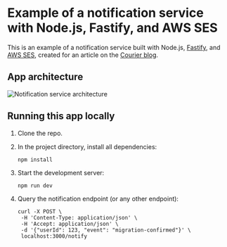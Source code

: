 # Example of a notification service with Node.js, Fastify, and AWS SES

This is an example of a notification service built with Node.js, [Fastify](https://fastify.io), and [AWS SES](https://aws.amazon.com/ses), created for an article on the [Courier blog](https://www.courier.com/blog).

## App architecture

![Notification service architecture](https://user-images.githubusercontent.com/40777040/133071546-9921e590-c0ea-44bc-a81f-43772d93da57.png)


## Running this app locally

1. Clone the repo.
2. In the project directory, install all dependencies:

       npm install

3. Start the development server:

       npm run dev

4. Query the notification endpoint (or any other endpoint):

       curl -X POST \
        -H 'Content-Type: application/json' \
        -H 'Accept: application/json' \
        -d '{"userId": 123, "event": "migration-confirmed"}' \
        localhost:3000/notify

